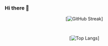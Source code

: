### Hi there 👋

<div align="center">
  
[![GitHub Streak](http://github-readme-streak-stats.herokuapp.com?user=RensNooren&theme=radical&hide_border=true&date_format=j%20M%5B%20Y%5D&background=DD272700)]
  
<br>
  
[![Top Langs](https://github-readme-stats.vercel.app/api/top-langs/?username=RensNooren&layout=compact&theme=radical&hide_border=true&bg_color=DD272700)]
  
<br>
  
<!--START_SECTION:waka-->
<!--END_SECTION:waka-->
  
</div>
<!--
**RensNooren/RensNooren** is a ✨ _special_ ✨ repository because its `README.md` (this file) appears on your GitHub profile.

Here are some ideas to get you started:

- 🔭 I’m currently working on ...
- 🌱 I’m currently learning ...
- 👯 I’m looking to collaborate on ...
- 🤔 I’m looking for help with ...
- 💬 Ask me about ...
- 📫 How to reach me: ...
- 😄 Pronouns: ...
- ⚡ Fun fact: ...
-->

